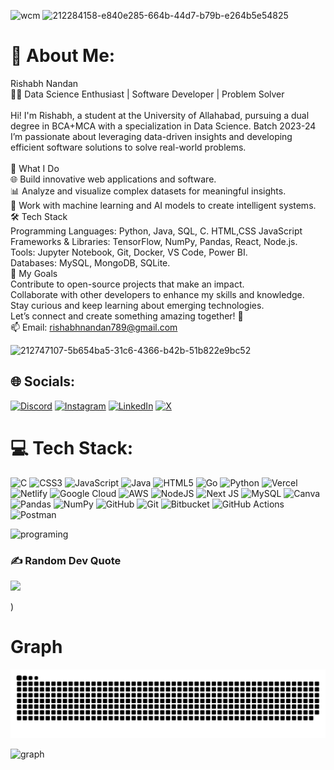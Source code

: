 ![wcm](https://github.com/user-attachments/assets/38e905d8-05ea-458b-bf8b-1d0ae550d1df)
![212284158-e840e285-664b-44d7-b79b-e264b5e54825](https://github.com/user-attachments/assets/9c6b0759-5b74-4b4f-a80e-29feb111f1e6)


# 💫 About Me:
Rishabh Nandan<br>👨‍💻 Data Science Enthusiast | Software Developer | Problem Solver<br><br>Hi! I'm Rishabh, a student at the University of Allahabad, pursuing a dual degree in BCA+MCA with a specialization in Data Science. 
Batch 2023-24
I’m passionate about leveraging data-driven insights and developing efficient software solutions to solve real-world problems.<br><br>🚀 What I Do<br>🌐 Build innovative web applications and software.<br>📊 Analyze and visualize complex datasets for meaningful insights.<br>🧠 Work with machine learning and AI models to create intelligent systems.<br>🛠️ Tech Stack<br>Programming Languages: Python, Java, SQL, C. HTML,CSS JavaScript<br>Frameworks & Libraries: TensorFlow, NumPy, Pandas, React, Node.js.<br>Tools: Jupyter Notebook, Git, Docker, VS Code, Power BI.<br>Databases: MySQL, MongoDB, SQLite.<br>🌟 My Goals<br>Contribute to open-source projects that make an impact.<br>Collaborate with other developers to enhance my skills and knowledge.<br>Stay curious and keep learning about emerging technologies.<br>Let’s connect and create something amazing together! 🚀<br>📫 Email: rishabhnandan789@gmail.com

![212747107-5b654ba5-31c6-4366-b42b-51b822e9bc52](https://github.com/user-attachments/assets/95d49a3b-3615-400e-a299-329a7e30bd2d)


## 🌐 Socials:
[![Discord](https://img.shields.io/badge/Discord-%237289DA.svg?logo=discord&logoColor=white)](https://discord.gg/https://discord.com/invite/bQpgD3cD) [![Instagram](https://img.shields.io/badge/Instagram-%23E4405F.svg?logo=Instagram&logoColor=white)](https://instagram.com/https://www.instagram.com/__.rishabh_nandan_?igsh=MnMwcWRjeGxoYXI3) [![LinkedIn](https://img.shields.io/badge/LinkedIn-%230077B5.svg?logo=linkedin&logoColor=white)](https://linkedin.com/in/https://www.linkedin.com/in/rishabh-n-0bb10b27a/) [![X](https://img.shields.io/badge/X-black.svg?logo=X&logoColor=white)](https://x.com/https://x.com/rishabh_nandan_) 

# 💻 Tech Stack:
![C](https://img.shields.io/badge/c-%2300599C.svg?style=plastic&logo=c&logoColor=white) ![CSS3](https://img.shields.io/badge/css3-%231572B6.svg?style=plastic&logo=css3&logoColor=white) ![JavaScript](https://img.shields.io/badge/javascript-%23323330.svg?style=plastic&logo=javascript&logoColor=%23F7DF1E) ![Java](https://img.shields.io/badge/java-%23ED8B00.svg?style=plastic&logo=openjdk&logoColor=white) ![HTML5](https://img.shields.io/badge/html5-%23E34F26.svg?style=plastic&logo=html5&logoColor=white) ![Go](https://img.shields.io/badge/go-%2300ADD8.svg?style=plastic&logo=go&logoColor=white) ![Python](https://img.shields.io/badge/python-3670A0?style=plastic&logo=python&logoColor=ffdd54) ![Vercel](https://img.shields.io/badge/vercel-%23000000.svg?style=plastic&logo=vercel&logoColor=white) ![Netlify](https://img.shields.io/badge/netlify-%23000000.svg?style=plastic&logo=netlify&logoColor=#00C7B7) ![Google Cloud](https://img.shields.io/badge/GoogleCloud-%234285F4.svg?style=plastic&logo=google-cloud&logoColor=white) ![AWS](https://img.shields.io/badge/AWS-%23FF9900.svg?style=plastic&logo=amazon-aws&logoColor=white) ![NodeJS](https://img.shields.io/badge/node.js-6DA55F?style=plastic&logo=node.js&logoColor=white) ![Next JS](https://img.shields.io/badge/Next-black?style=plastic&logo=next.js&logoColor=white) ![MySQL](https://img.shields.io/badge/mysql-4479A1.svg?style=plastic&logo=mysql&logoColor=white) ![Canva](https://img.shields.io/badge/Canva-%2300C4CC.svg?style=plastic&logo=Canva&logoColor=white) ![Pandas](https://img.shields.io/badge/pandas-%23150458.svg?style=plastic&logo=pandas&logoColor=white) ![NumPy](https://img.shields.io/badge/numpy-%23013243.svg?style=plastic&logo=numpy&logoColor=white) ![GitHub](https://img.shields.io/badge/github-%23121011.svg?style=plastic&logo=github&logoColor=white) ![Git](https://img.shields.io/badge/git-%23F05033.svg?style=plastic&logo=git&logoColor=white) ![Bitbucket](https://img.shields.io/badge/bitbucket-%230047B3.svg?style=plastic&logo=bitbucket&logoColor=white) ![GitHub Actions](https://img.shields.io/badge/github%20actions-%232671E5.svg?style=plastic&logo=githubactions&logoColor=white) ![Postman](https://img.shields.io/badge/Postman-FF6C37?style=plastic&logo=postman&logoColor=white)

![programing](https://github.com/user-attachments/assets/5e2baecb-a4f8-4476-86e8-58c22c075aaf)


### ✍️ Random Dev Quote
![](https://quotes-github-readme.vercel.app/api?type=horizontal&theme=tokyonight)

)
# Graph 
<picture>
  <source
    media="(prefers-color-scheme: dark)"
    srcset="https://raw.githubusercontent.com/platane/snk/output/github-contribution-grid-snake-dark.svg"
  />
  <source
    media="(prefers-color-scheme: light)"
    srcset="https://raw.githubusercontent.com/platane/snk/output/github-contribution-grid-snake.svg"
  />
  <img
    alt="github contribution grid snake animation"
    src="https://raw.githubusercontent.com/platane/snk/output/github-contribution-grid-snake.svg"
  />
</picture>

![graph](https://github.com/user-attachments/assets/3da02229-2d7a-4eb5-8e5e-56b69d533450)




